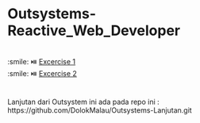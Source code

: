 # Outsystems-Reactive_Web_Developer<br>
<br>
:smile: ⏯️
<a href ="https://youtu.be/0sMugzvBayc" target ="blank">Excercise 1</a><br>
:smile: ⏯️
<a href ="https://youtu.be/0sMugzvBayc" target ="blank">Excercise 2</a><br>
<br><br>
Lanjutan dari Outsystem ini ada pada repo ini : https://github.com/DolokMalau/Outsystems-Lanjutan.git
